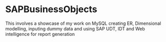 # SAPBusinessObjects
This involves a showcase of my work on MySQL creating ER, Dimensional modelling, inputing dummy data and using SAP UDT, IDT and Web intelligence for report generation 
